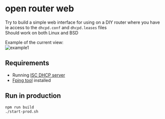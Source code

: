 # open router web

Try to build a simple web interface for using on a DIY router where you have ie access to the `dhcpd.conf` and `dhcpd.leases` files  
Should work on both Linux and BSD

Example of the current view:  
![example1](https://storage.googleapis.com/atle-static-north/pictures/openrouterweb-example1.jpg "openweb example")

## Requirements

-   Running [ISC DHCP server](https://www.isc.org/dhcp/)
-   [Fping tool](https://fping.org/) installed

## Run in production

```sh
npm run build
./start-prod.sh
```
